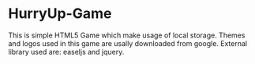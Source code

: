 HurryUp-Game
============

This is simple HTML5 Game which make usage of local storage.
Themes and logos used in this game are usally downloaded from google.
External library used are: easeljs and jquery.
